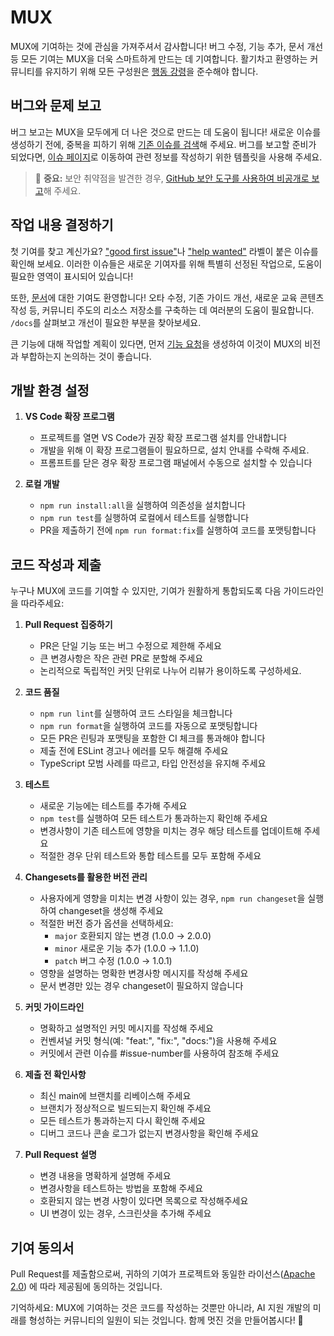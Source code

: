 # MUX

MUX에 기여하는 것에 관심을 가져주셔서 감사합니다! 버그 수정, 기능 추가, 문서 개선 등 모든 기여는 MUX을 더욱 스마트하게 만드는 데 기여합니다. 활기차고 환영하는 커뮤니티를 유지하기 위해 모든 구성원은 [행동 강령](CODE_OF_CONDUCT.md)을 준수해야 합니다.

## 버그와 문제 보고

버그 보고는 MUX을 모두에게 더 나은 것으로 만드는 데 도움이 됩니다! 새로운 이슈를 생성하기 전에, 중복을 피하기 위해 [기존 이슈를 검색](https://github.com/mux/mux/issues)해 주세요. 버그를 보고할 준비가 되었다면, [이슈 페이지](https://github.com/mux/mux/issues/new/choose)로 이동하여 관련 정보를 작성하기 위한 템플릿을 사용해 주세요.

<blockquote class='warning-note'>
    🔐 <b>중요:</b> 보안 취약점을 발견한 경우, <a href="https://github.com/mux/mux/security/advisories/new">GitHub 보안 도구를 사용하여 비공개로 보고</a>해 주세요.
</blockquote>

## 작업 내용 결정하기

첫 기여를 찾고 계신가요? ["good first issue"](https://github.com/mux/mux/labels/good%20first%20issue)나 ["help wanted"](https://github.com/mux/mux/labels/help%20wanted) 라벨이 붙은 이슈를 확인해 보세요. 이러한 이슈들은 새로운 기여자를 위해 특별히 선정된 작업으로, 도움이 필요한 영역이 표시되어 있습니다!

또한, [문서](https://github.com/mux/mux/tree/main/docs)에 대한 기여도 환영합니다! 오타 수정, 기존 가이드 개선, 새로운 교육 콘텐츠 작성 등, 커뮤니티 주도의 리소스 저장소를 구축하는 데 여러분의 도움이 필요합니다. `/docs`를 살펴보고 개선이 필요한 부분을 찾아보세요.

큰 기능에 대해 작업할 계획이 있다면, 먼저 [기능 요청](https://github.com/mux/mux/discussions/categories/feature-requests?discussions_q=is%3Aopen+category%3A%22Feature+Requests%22+sort%3Atop)을 생성하여 이것이 MUX의 비전과 부합하는지 논의하는 것이 좋습니다.

## 개발 환경 설정

1. **VS Code 확장 프로그램**

    - 프로젝트를 열면 VS Code가 권장 확장 프로그램 설치를 안내합니다
    - 개발을 위해 이 확장 프로그램들이 필요하므로, 설치 안내를 수락해 주세요.
    - 프롬프트를 닫은 경우 확장 프로그램 패널에서 수동으로 설치할 수 있습니다

2. **로컬 개발**
    - `npm run install:all`을 실행하여 의존성을 설치합니다
    - `npm run test`를 실행하여 로컬에서 테스트를 실행합니다
    - PR을 제출하기 전에 `npm run format:fix`를 실행하여 코드를 포맷팅합니다

## 코드 작성과 제출

누구나 MUX에 코드를 기여할 수 있지만, 기여가 원활하게 통합되도록 다음 가이드라인을 따라주세요:

1. **Pull Request 집중하기**

    - PR은 단일 기능 또는 버그 수정으로 제한해 주세요
    - 큰 변경사항은 작은 관련 PR로 분할해 주세요
    - 논리적으로 독립적인 커밋 단위로 나누어 리뷰가 용이하도록 구성하세요.

2. **코드 품질**

    - `npm run lint`를 실행하여 코드 스타일을 체크합니다
    - `npm run format`을 실행하여 코드를 자동으로 포맷팅합니다
    - 모든 PR은 린팅과 포맷팅을 포함한 CI 체크를 통과해야 합니다
    - 제출 전에 ESLint 경고나 에러를 모두 해결해 주세요
    - TypeScript 모범 사례를 따르고, 타입 안전성을 유지해 주세요

3. **테스트**

    - 새로운 기능에는 테스트를 추가해 주세요
    - `npm test`를 실행하여 모든 테스트가 통과하는지 확인해 주세요
    - 변경사항이 기존 테스트에 영향을 미치는 경우 해당 테스트를 업데이트해 주세요
    - 적절한 경우 단위 테스트와 통합 테스트를 모두 포함해 주세요

4. **Changesets를 활용한 버전 관리**

    - 사용자에게 영향을 미치는 변경 사항이 있는 경우, `npm run changeset`을 실행하여 changeset을 생성해 주세요
    - 적절한 버전 증가 옵션을 선택하세요:
        - `major` 호환되지 않는 변경 (1.0.0 → 2.0.0)
        - `minor` 새로운 기능 추가 (1.0.0 → 1.1.0)
        - `patch` 버그 수정 (1.0.0 → 1.0.1)
    - 영향을 설명하는 명확한 변경사항 메시지를 작성해 주세요
    - 문서 변경만 있는 경우 changeset이 필요하지 않습니다

5. **커밋 가이드라인**

    - 명확하고 설명적인 커밋 메시지를 작성해 주세요
    - 컨벤셔널 커밋 형식(예: "feat:", "fix:", "docs:")을 사용해 주세요
    - 커밋에서 관련 이슈를 #issue-number를 사용하여 참조해 주세요

6. **제출 전 확인사항**

    - 최신 main에 브랜치를 리베이스해 주세요
    - 브랜치가 정상적으로 빌드되는지 확인해 주세요
    - 모든 테스트가 통과하는지 다시 확인해 주세요
    - 디버그 코드나 콘솔 로그가 없는지 변경사항을 확인해 주세요

7. **Pull Request 설명**
    - 변경 내용을 명확하게 설명해 주세요
    - 변경사항을 테스트하는 방법을 포함해 주세요
    - 호환되지 않는 변경 사항이 있다면 목록으로 작성해주세요
    - UI 변경이 있는 경우, 스크린샷을 추가해 주세요

## 기여 동의서

Pull Request를 제출함으로써, 귀하의 기여가 프로젝트와 동일한 라이선스([Apache 2.0](/LICENSE)) 에 따라 제공됨에 동의하는 것입니다.

기억하세요: MUX에 기여하는 것은 코드를 작성하는 것뿐만 아니라, AI 지원 개발의 미래를 형성하는 커뮤니티의 일원이 되는 것입니다. 함께 멋진 것을 만들어봅시다! 🚀
